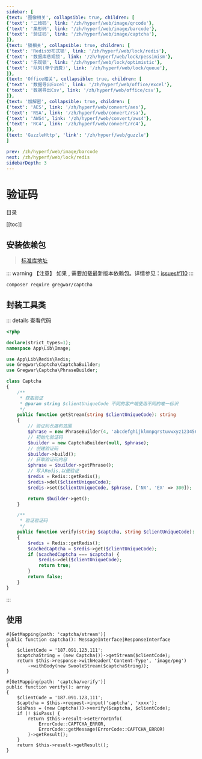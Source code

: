 ```yaml
---
sidebar: [
{text: '图像相关', collapsible: true, children: [
{'text': '二维码', link: '/zh/hyperf/web/image/qrcode'},
{'text': '条形码', link: '/zh/hyperf/web/image/barcode'},
{'text': '验证码', link: '/zh/hyperf/web/image/captcha'},
]},
{text: '锁相关', collapsible: true, children: [
{'text': 'Redis分布式锁', link: '/zh/hyperf/web/lock/redis'},
{'text': '数据库悲观锁', link: '/zh/hyperf/web/lock/pessimism'},
{'text': '乐观锁', link: '/zh/hyperf/web/lock/optimistic'},
{'text': '队列(单个消费)', link: '/zh/hyperf/web/lock/queue'},
]},
{text: 'Office相关', collapsible: true, children: [
{'text': '数据导出Excel', link: '/zh/hyperf/web/office/excel'},
{'text': '数据导出Csv', link: '/zh/hyperf/web/office/csv'},
]},
{text: '加解密', collapsible: true, children: [
{'text': 'AES', link: '/zh/hyperf/web/convert/aes'},
{'text': 'RSA', link: '/zh/hyperf/web/convert/rsa'},
{'text': 'AWS4', link: '/zh/hyperf/web/convert/aws4'},
{'text': 'RC4', link: '/zh/hyperf/web/convert/rc4'},
]},
{text: 'GuzzleHttp', 'link': '/zh/hyperf/web/guzzle'}
]

prev: /zh/hyperf/web/image/barcode
next: /zh/hyperf/web/lock/redis
sidebarDepth: 3
---
```


# 验证码

目录

[[toc]]

## 安装依赖包

> [标准库地址](https://packagist.org/packages/gregwar/captcha)

::: warning 【注意】
如果 <Badge type="tip" text="PHP8.0+" vertical="middle" />, 需要加载最新版本依赖包。详情参见：[issues#110](https://github.com/Gregwar/Captcha/issues/110)
:::

 ```shell:no-line-numbers
composer require gregwar/captcha
```

## 封装工具类

::: details 查看代码
```php
<?php

declare(strict_types=1);
namespace App\Lib\Image;

use App\Lib\Redis\Redis;
use Gregwar\Captcha\CaptchaBuilder;
use Gregwar\Captcha\PhraseBuilder;

class Captcha
{
    /**
     * 获取验证
     * @param string $clientUniqueCode 不同的客户端使用不同的唯一标识
     */
    public function getStream(string $clientUniqueCode): string
    {
        // 验证码长度和范围
        $phrase = new PhraseBuilder(4, 'abcdefghijklmnpqrstuvwxyz123456789');
        // 初始化验证码
        $builder = new CaptchaBuilder(null, $phrase);
        // 创建验证码
        $builder->build();
        // 获取验证码内容
        $phrase = $builder->getPhrase();
        // 写入Redis,以便验证
        $redis = Redis::getRedis();
        $redis->del($clientUniqueCode);
        $redis->set($clientUniqueCode, $phrase, ['NX', 'EX' => 300]);

        return $builder->get();
    }

    /**
     * 验证验证码
     */
    public function verify(string $captcha, string $clientUniqueCode): bool
    {
        $redis = Redis::getRedis();
        $cachedCaptcha = $redis->get($clientUniqueCode);
        if ($cachedCaptcha === $captcha) {
            $redis->del($clientUniqueCode);
            return true;
        }
        return false;
    }
}

```
:::

## 使用

```php:no-line-numbers
#[GetMapping(path: 'captcha/stream')]
public function captcha(): MessageInterface|ResponseInterface
{
    $clientCode = '187.091.123,111';
    $captchaString = (new Captcha())->getStream($clientCode);
    return $this->response->withHeader('Content-Type', 'image/png')
        ->withBody(new SwooleStream($captchaString));
}

#[GetMapping(path: 'captcha/verify')]
public function verify(): array
{
    $clientCode = '187.091.123,111';
    $captcha = $this->request->input('captcha', 'xxxx');
    $isPass = (new Captcha())->verify($captcha, $clientCode);
    if (! $isPass) {
        return $this->result->setErrorInfo(
            ErrorCode::CAPTCHA_ERROR,
            ErrorCode::getMessage(ErrorCode::CAPTCHA_ERROR)
        )->getResult();
    }
    return $this->result->getResult();
} 
```